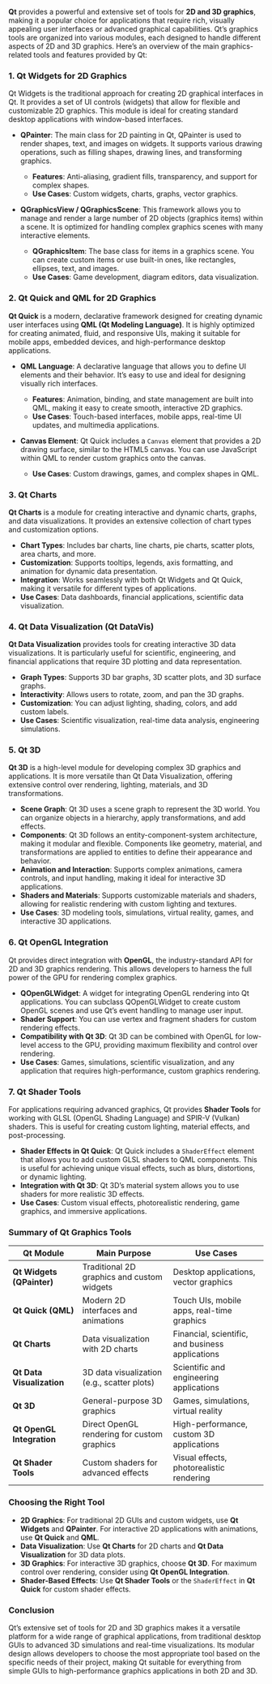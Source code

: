 **Qt** provides a powerful and extensive set of tools for **2D and 3D graphics**, making it a popular choice for applications that require rich, visually appealing user interfaces or advanced graphical capabilities. Qt’s graphics tools are organized into various modules, each designed to handle different aspects of 2D and 3D graphics. Here’s an overview of the main graphics-related tools and features provided by Qt:

### 1. **Qt Widgets for 2D Graphics**

Qt Widgets is the traditional approach for creating 2D graphical interfaces in Qt. It provides a set of UI controls (widgets) that allow for flexible and customizable 2D graphics. This module is ideal for creating standard desktop applications with window-based interfaces.

- **QPainter**: The main class for 2D painting in Qt, QPainter is used to render shapes, text, and images on widgets. It supports various drawing operations, such as filling shapes, drawing lines, and transforming graphics.
  - **Features**: Anti-aliasing, gradient fills, transparency, and support for complex shapes.
  - **Use Cases**: Custom widgets, charts, graphs, vector graphics.

- **QGraphicsView / QGraphicsScene**: This framework allows you to manage and render a large number of 2D objects (graphics items) within a scene. It is optimized for handling complex graphics scenes with many interactive elements.
  - **QGraphicsItem**: The base class for items in a graphics scene. You can create custom items or use built-in ones, like rectangles, ellipses, text, and images.
  - **Use Cases**: Game development, diagram editors, data visualization.

### 2. **Qt Quick and QML for 2D Graphics**

**Qt Quick** is a modern, declarative framework designed for creating dynamic user interfaces using **QML (Qt Modeling Language)**. It is highly optimized for creating animated, fluid, and responsive UIs, making it suitable for mobile apps, embedded devices, and high-performance desktop applications.

- **QML Language**: A declarative language that allows you to define UI elements and their behavior. It’s easy to use and ideal for designing visually rich interfaces.
  - **Features**: Animation, binding, and state management are built into QML, making it easy to create smooth, interactive 2D graphics.
  - **Use Cases**: Touch-based interfaces, mobile apps, real-time UI updates, and multimedia applications.

- **Canvas Element**: Qt Quick includes a `Canvas` element that provides a 2D drawing surface, similar to the HTML5 canvas. You can use JavaScript within QML to render custom graphics onto the canvas.
  - **Use Cases**: Custom drawings, games, and complex shapes in QML.

### 3. **Qt Charts**

**Qt Charts** is a module for creating interactive and dynamic charts, graphs, and data visualizations. It provides an extensive collection of chart types and customization options.

- **Chart Types**: Includes bar charts, line charts, pie charts, scatter plots, area charts, and more.
- **Customization**: Supports tooltips, legends, axis formatting, and animation for dynamic data presentation.
- **Integration**: Works seamlessly with both Qt Widgets and Qt Quick, making it versatile for different types of applications.
- **Use Cases**: Data dashboards, financial applications, scientific data visualization.

### 4. **Qt Data Visualization (Qt DataVis)**

**Qt Data Visualization** provides tools for creating interactive 3D data visualizations. It is particularly useful for scientific, engineering, and financial applications that require 3D plotting and data representation.

- **Graph Types**: Supports 3D bar graphs, 3D scatter plots, and 3D surface graphs.
- **Interactivity**: Allows users to rotate, zoom, and pan the 3D graphs.
- **Customization**: You can adjust lighting, shading, colors, and add custom labels.
- **Use Cases**: Scientific visualization, real-time data analysis, engineering simulations.

### 5. **Qt 3D**

**Qt 3D** is a high-level module for developing complex 3D graphics and applications. It is more versatile than Qt Data Visualization, offering extensive control over rendering, lighting, materials, and 3D transformations.

- **Scene Graph**: Qt 3D uses a scene graph to represent the 3D world. You can organize objects in a hierarchy, apply transformations, and add effects.
- **Components**: Qt 3D follows an entity-component-system architecture, making it modular and flexible. Components like geometry, material, and transformations are applied to entities to define their appearance and behavior.
- **Animation and Interaction**: Supports complex animations, camera controls, and input handling, making it ideal for interactive 3D applications.
- **Shaders and Materials**: Supports customizable materials and shaders, allowing for realistic rendering with custom lighting and textures.
- **Use Cases**: 3D modeling tools, simulations, virtual reality, games, and interactive 3D applications.

### 6. **Qt OpenGL Integration**

Qt provides direct integration with **OpenGL**, the industry-standard API for 2D and 3D graphics rendering. This allows developers to harness the full power of the GPU for rendering complex graphics.

- **QOpenGLWidget**: A widget for integrating OpenGL rendering into Qt applications. You can subclass QOpenGLWidget to create custom OpenGL scenes and use Qt’s event handling to manage user input.
- **Shader Support**: You can use vertex and fragment shaders for custom rendering effects.
- **Compatibility with Qt 3D**: Qt 3D can be combined with OpenGL for low-level access to the GPU, providing maximum flexibility and control over rendering.
- **Use Cases**: Games, simulations, scientific visualization, and any application that requires high-performance, custom graphics rendering.

### 7. **Qt Shader Tools**

For applications requiring advanced graphics, Qt provides **Shader Tools** for working with GLSL (OpenGL Shading Language) and SPIR-V (Vulkan) shaders. This is useful for creating custom lighting, material effects, and post-processing.

- **Shader Effects in Qt Quick**: Qt Quick includes a `ShaderEffect` element that allows you to add custom GLSL shaders to QML components. This is useful for achieving unique visual effects, such as blurs, distortions, or dynamic lighting.
- **Integration with Qt 3D**: Qt 3D’s material system allows you to use shaders for more realistic 3D effects.
- **Use Cases**: Custom visual effects, photorealistic rendering, game graphics, and immersive applications.

### Summary of Qt Graphics Tools

| Qt Module                 | Main Purpose                                  | Use Cases                                           |
|---------------------------|-----------------------------------------------|-----------------------------------------------------|
| **Qt Widgets (QPainter)** | Traditional 2D graphics and custom widgets    | Desktop applications, vector graphics               |
| **Qt Quick (QML)**        | Modern 2D interfaces and animations           | Touch UIs, mobile apps, real-time graphics          |
| **Qt Charts**             | Data visualization with 2D charts             | Financial, scientific, and business applications    |
| **Qt Data Visualization** | 3D data visualization (e.g., scatter plots)   | Scientific and engineering applications             |
| **Qt 3D**                 | General-purpose 3D graphics                   | Games, simulations, virtual reality                 |
| **Qt OpenGL Integration** | Direct OpenGL rendering for custom graphics   | High-performance, custom 3D applications            |
| **Qt Shader Tools**       | Custom shaders for advanced effects           | Visual effects, photorealistic rendering            |

### Choosing the Right Tool

- **2D Graphics**: For traditional 2D GUIs and custom widgets, use **Qt Widgets** and **QPainter**. For interactive 2D applications with animations, use **Qt Quick** and **QML**.
- **Data Visualization**: Use **Qt Charts** for 2D charts and **Qt Data Visualization** for 3D data plots.
- **3D Graphics**: For interactive 3D graphics, choose **Qt 3D**. For maximum control over rendering, consider using **Qt OpenGL Integration**.
- **Shader-Based Effects**: Use **Qt Shader Tools** or the `ShaderEffect` in **Qt Quick** for custom shader effects.

### Conclusion

Qt’s extensive set of tools for 2D and 3D graphics makes it a versatile platform for a wide range of graphical applications, from traditional desktop GUIs to advanced 3D simulations and real-time visualizations. Its modular design allows developers to choose the most appropriate tool based on the specific needs of their project, making Qt suitable for everything from simple GUIs to high-performance graphics applications in both 2D and 3D.

